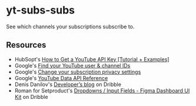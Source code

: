 # yt-subs-subs

See which channels your subscriptions subscribe to.

## Resources

- HubSopt's [How to Get a YouTube API Key [Tutorial + Examples]](https://blog.hubspot.com/website/how-to-get-youtube-api-key)
- Google's [Find your YouTube user & channel IDs](https://support.google.com/youtube/answer/3250431)
- Google's [Change your subscription privacy settings](https://support.google.com/youtube/answer/7280190)
- Google's [YouTube Data API Reference](https://developers.google.com/youtube/v3/docs)
- Denis Danilov's [Developer’s blog](https://dribbble.com/shots/7033826-Developer-s-blog) on Dribble
- Roman for Setproduct's [Dropdowns / Input Fields - Figma Dashboard UI Kit](https://dribbble.com/shots/15699183-Dropdowns-Input-Fields-Figma-Dashboard-UI-Kit) on Dribble
